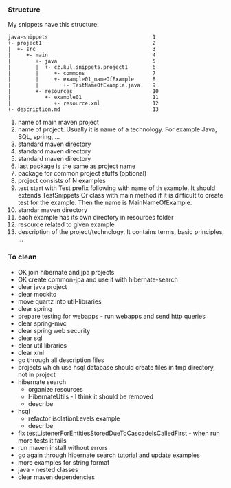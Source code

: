 ### Structure
My snippets have this structure:

    java-snippets                                  1
    +- project1                                    2
    |  +- src                                      3
    |     +- main                                  4
    |        +- java                               5
    |        |  +- cz.kul.snippets.project1        6
    |        |     +- commons                      7
    |        |     +- example01_nameOfExample      8
    |        |        +- TestNameOfExample.java    9
    |        +- resources                          10
    |           +- example01                       11
    |              +- resource.xml                 12
    +- description.md                              13
    
1. name of main maven project
2. name of project. Usually it is name of a technology. For 
   example Java, SQL, spring, ...
3. standard maven directory
4. standard maven directory
5. standard maven directory
6. last package is the same as project name
7. package for common project stuffs (optional)
8. project consists of N examples
9. test start with Test prefix following with name of th example.
   It should extends TestSnippets
   Or class with main method if it is difficult to create test
   for the example. Then the name is MainNameOfExample.
10. standar maven directory
11. each example has its own directory in resources folder
12. resource related to given example
13. description of the project/technology. It contains terms, basic principles, ...


### To clean
* OK join hibernate and jpa projects
* OK create common-jpa and use it with hibernate-search
* clear java project
* clear mockito
* move quartz into util-libraries
* clear spring
* prepare testing for webapps - run webapps and send http queries
* clear spring-mvc
* clear spring web security
* clear sql
* clear util libraries
* clear xml
* go through all description files
* projects which use hsql database should create files in tmp
  directory, not in project
* hibernate search
  * organize resources
  * HibernateUtils - I think it should be removed
  * describe
* hsql
  * refactor isolationLevels example
  * describe
* fix testListenerForEntitiesStoredDueToCascadeIsCalledFirst - when run more tests it fails
* run maven install without errors
* go again through hibernate search tutorial and update examples
* more examples for string format
* java - nested classes
* clear maven dependencies
